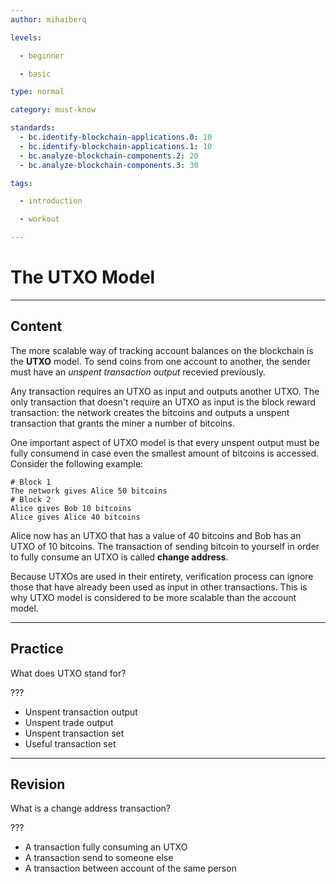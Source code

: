 ```yaml
---
author: mihaiberq

levels:

  - beginner

  - basic

type: normal

category: must-know

standards:
  - bc.identify-blockchain-applications.0: 10
  - bc.identify-blockchain-applications.1: 10
  - bc.analyze-blockchain-components.2: 20
  - bc.analyze-blockchain-components.3: 30

tags:

  - introduction

  - workout

---
```

# The UTXO Model

---
## Content

The more scalable way of tracking account balances on the blockchain is the **UTXO** model. To send coins from one account to another, the sender must have an *unspent transaction output* recevied previously.

Any transaction requires an UTXO as input and outputs another UTXO. The only transaction that doesn't require an UTXO as input is the block reward transaction: the network creates the bitcoins and outputs a unspent transaction that grants the miner a number of bitcoins.

One important aspect of UTXO model is that every unspent output must be fully consumend in case even the smallest amount of bitcoins is accessed. Consider the following example:
```
# Block 1
The network gives Alice 50 bitcoins
# Block 2
Alice gives Bob 10 bitcoins
Alice gives Alice 40 bitcoins
```
Alice now has an UTXO that has a value of 40 bitcoins and Bob has an UTXO of 10 bitcoins. The transaction of sending bitcoin to yourself in order to fully consume an UTXO is called **change address**.

Because UTXOs are used in their entirety, verification process can ignore those that have already been used as input in other transactions. This is why UTXO model is considered to be more scalable than the account model.

---
## Practice

What does UTXO stand for?

???

* Unspent transaction output
* Unspent trade output
* Unspent transaction set
* Useful transaction set

---
## Revision

What is a change address transaction?

???

* A transaction fully consuming an UTXO
* A transaction send to someone else
* A transaction between account of the same person
